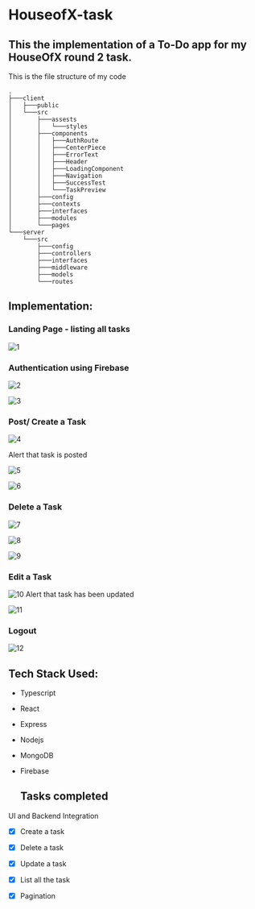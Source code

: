 # HouseofX-task

## This the implementation of a To-Do app for my HouseOfX round 2 task.

This is the file structure of my code

    .
    ├───client
    │   ├───public
    │   └───src
    │       ├───assests
    │       │   └───styles
    │       ├───components
    │       │   ├───AuthRoute
    │       │   ├───CenterPiece
    │       │   ├───ErrorText
    │       │   ├───Header
    │       │   ├───LoadingComponent
    │       │   ├───Navigation
    │       │   ├───SuccessTest
    │       │   └───TaskPreview
    │       ├───config
    │       ├───contexts
    │       ├───interfaces
    │       ├───modules
    │       └───pages
    └───server
        └───src
            ├───config
            ├───controllers
            ├───interfaces
            ├───middleware
            ├───models
            └───routes


## Implementation:

### Landing Page - listing all tasks
![1](https://github.com/Khushi-Balia/HouseofX-task/assets/104241344/db0e5949-7ee9-4f73-a188-9b378efc932a)


### Authentication using Firebase
![2](https://github.com/Khushi-Balia/HouseofX-task/assets/104241344/ee2f2e6b-d9c1-4881-975a-0108b5392b2c)

![3](https://github.com/Khushi-Balia/HouseofX-task/assets/104241344/482eb51e-8a3c-4166-8b41-24a0111a3b0b)

### Post/ Create a Task

![4](https://github.com/Khushi-Balia/HouseofX-task/assets/104241344/960c3d78-b7d6-412a-8421-3120351bab6c)

Alert that task is posted

![5](https://github.com/Khushi-Balia/HouseofX-task/assets/104241344/e9515d1b-30ed-412f-b8a4-11334fed5e69)

![6](https://github.com/Khushi-Balia/HouseofX-task/assets/104241344/a36e99b5-4608-4635-b8c9-1c7df5c1b992)

### Delete a Task

![7](https://github.com/Khushi-Balia/HouseofX-task/assets/104241344/5764801b-8385-4b63-b11c-d47e2a80d228)

![8](https://github.com/Khushi-Balia/HouseofX-task/assets/104241344/97b98cae-4dbc-467f-beeb-9ea62e4e9fc9)

![9](https://github.com/Khushi-Balia/HouseofX-task/assets/104241344/da6bc269-d775-4c48-9dd6-e7b522d0d186)

### Edit a Task

![10](https://github.com/Khushi-Balia/HouseofX-task/assets/104241344/c8243807-1295-476f-b266-98e77b352050)
Alert that task has been updated

![11](https://github.com/Khushi-Balia/HouseofX-task/assets/104241344/545b1dfe-4115-4ea1-9228-d24f9e8f6ae7)


### Logout

![12](https://github.com/Khushi-Balia/HouseofX-task/assets/104241344/9d7ed045-624a-49d9-b15b-aaf841140619)

## Tech Stack Used:

- Typescript
- React
- Express
- Nodejs
- MongoDB
- Firebase

  ## Tasks completed

UI and Backend Integration

- [x] Create a task
- [x] Delete a task
- [x] Update a task
- [x] List all the task
- [x] Pagination 




